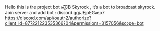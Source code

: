 Hello this is the project bot ๖̶ζ͜͡CB Skyrock , it's a bot to broadcast skyrock.
Join server and add bot : 
discord.gg/JEjpEGaep7 
https://discord.com/api/oauth2/authorize?client_id=877221223535366204&permissions=3157056&scope=bot
